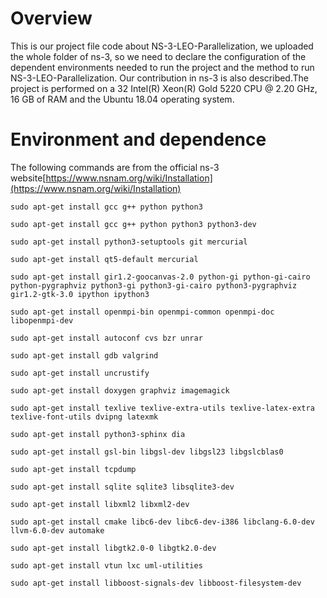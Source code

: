 # Overview
This is our project file code about NS-3-LEO-Parallelization, we uploaded the whole folder of ns-3, so we need to declare the configuration of the dependent environments needed to run the project and the method to run NS-3-LEO-Parallelization. Our contribution in ns-3 is also described.The project is performed on a 32 Intel(R) Xeon(R) Gold 5220 CPU @ 2.20 GHz, 16 GB of RAM and the Ubuntu 18.04 operating system.
# Environment and dependence
The following commands are from the official ns-3 website[https://www.nsnam.org/wiki/Installation](https://www.nsnam.org/wiki/Installation)
```Shell
sudo apt-get install gcc g++ python python3

sudo apt-get install gcc g++ python python3 python3-dev

sudo apt-get install python3-setuptools git mercurial

sudo apt-get install qt5-default mercurial

sudo apt-get install gir1.2-goocanvas-2.0 python-gi python-gi-cairo python-pygraphviz python3-gi python3-gi-cairo python3-pygraphviz gir1.2-gtk-3.0 ipython ipython3  

sudo apt-get install openmpi-bin openmpi-common openmpi-doc libopenmpi-dev

sudo apt-get install autoconf cvs bzr unrar

sudo apt-get install gdb valgrind 

sudo apt-get install uncrustify

sudo apt-get install doxygen graphviz imagemagick

sudo apt-get install texlive texlive-extra-utils texlive-latex-extra texlive-font-utils dvipng latexmk

sudo apt-get install python3-sphinx dia 

sudo apt-get install gsl-bin libgsl-dev libgsl23 libgslcblas0

sudo apt-get install tcpdump

sudo apt-get install sqlite sqlite3 libsqlite3-dev

sudo apt-get install libxml2 libxml2-dev

sudo apt-get install cmake libc6-dev libc6-dev-i386 libclang-6.0-dev llvm-6.0-dev automake 

sudo apt-get install libgtk2.0-0 libgtk2.0-dev

sudo apt-get install vtun lxc uml-utilities

sudo apt-get install libboost-signals-dev libboost-filesystem-dev


```
